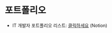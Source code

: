 # 포트폴리오
* IT 개발자 포트폴리오 리스트: [클릭하세요](https://sw-rubykim.notion.site/IT-dad7a62fd54b4a198161a9754aa0bb6d) (Notion)
